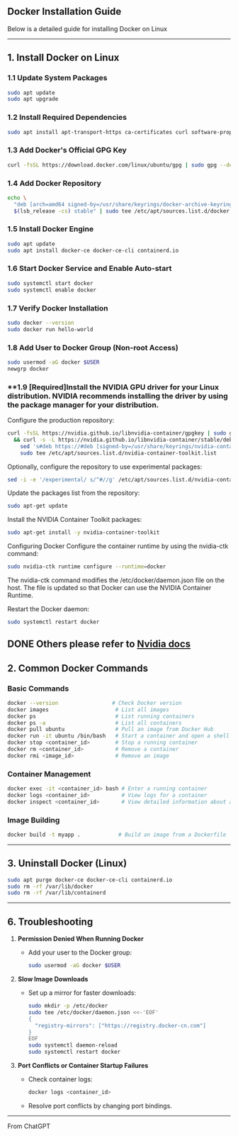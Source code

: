 ## **Docker Installation Guide**  

Below is a detailed guide for installing Docker on Linux

---

## **1. Install Docker on Linux**  

### **1.1 Update System Packages**
```bash
sudo apt update
sudo apt upgrade
```

### **1.2 Install Required Dependencies**
```bash
sudo apt install apt-transport-https ca-certificates curl software-properties-common
```

### **1.3 Add Docker's Official GPG Key**
```bash
curl -fsSL https://download.docker.com/linux/ubuntu/gpg | sudo gpg --dearmor -o /usr/share/keyrings/docker-archive-keyring.gpg
```

### **1.4 Add Docker Repository**
```bash
echo \
  "deb [arch=amd64 signed-by=/usr/share/keyrings/docker-archive-keyring.gpg] https://download.docker.com/linux/ubuntu \
  $(lsb_release -cs) stable" | sudo tee /etc/apt/sources.list.d/docker.list > /dev/null
```

### **1.5 Install Docker Engine**
```bash
sudo apt update
sudo apt install docker-ce docker-ce-cli containerd.io
```

### **1.6 Start Docker Service and Enable Auto-start**
```bash
sudo systemctl start docker
sudo systemctl enable docker
```

### **1.7 Verify Docker Installation**
```bash
sudo docker --version
sudo docker run hello-world
```

### **1.8 Add User to Docker Group (Non-root Access)**
```bash
sudo usermod -aG docker $USER
newgrp docker
```

### **1.9 [Required]Install the NVIDIA GPU driver for your Linux distribution. NVIDIA recommends installing the driver by using the package manager for your distribution.
Configure the production repository:
```bash
curl -fsSL https://nvidia.github.io/libnvidia-container/gpgkey | sudo gpg --dearmor -o /usr/share/keyrings/nvidia-container-toolkit-keyring.gpg \
  && curl -s -L https://nvidia.github.io/libnvidia-container/stable/deb/nvidia-container-toolkit.list | \
    sed 's#deb https://#deb [signed-by=/usr/share/keyrings/nvidia-container-toolkit-keyring.gpg] https://#g' | \
    sudo tee /etc/apt/sources.list.d/nvidia-container-toolkit.list
```
Optionally, configure the repository to use experimental packages:
```bash
sed -i -e '/experimental/ s/^#//g' /etc/apt/sources.list.d/nvidia-container-toolkit.list
```
Update the packages list from the repository:
```bash
sudo apt-get update
```
Install the NVIDIA Container Toolkit packages:
```bash
sudo apt-get install -y nvidia-container-toolkit
```
Configuring Docker
Configure the container runtime by using the nvidia-ctk command:
```bash
sudo nvidia-ctk runtime configure --runtime=docker
```
The nvidia-ctk command modifies the /etc/docker/daemon.json file on the host. The file is updated so that Docker can use the NVIDIA Container Runtime.

Restart the Docker daemon:
```bash
sudo systemctl restart docker
```
DONE
Others please refer to [Nvidia docs](https://docs.nvidia.com/datacenter/cloud-native/container-toolkit/latest/install-guide.html#installing-with-apt)
----------------


## **2. Common Docker Commands**

### **Basic Commands**
```bash
docker --version                 # Check Docker version
docker images                     # List all images
docker ps                         # List running containers
docker ps -a                      # List all containers
docker pull ubuntu                # Pull an image from Docker Hub
docker run -it ubuntu /bin/bash   # Start a container and open a shell
docker stop <container_id>        # Stop a running container
docker rm <container_id>          # Remove a container
docker rmi <image_id>             # Remove an image
```

### **Container Management**
```bash
docker exec -it <container_id> bash # Enter a running container
docker logs <container_id>          # View logs for a container
docker inspect <container_id>       # View detailed information about a container
```

### **Image Building**
```bash
docker build -t myapp .            # Build an image from a Dockerfile
```

---

## **3. Uninstall Docker (Linux)**  
```bash
sudo apt purge docker-ce docker-ce-cli containerd.io
sudo rm -rf /var/lib/docker
sudo rm -rf /var/lib/containerd
```

---

## **6. Troubleshooting**

1. **Permission Denied When Running Docker**  
   - Add your user to the Docker group:
     ```bash
     sudo usermod -aG docker $USER
     ```

2. **Slow Image Downloads**  
   - Set up a mirror for faster downloads:
     ```bash
     sudo mkdir -p /etc/docker
     sudo tee /etc/docker/daemon.json <<-'EOF'
     {
       "registry-mirrors": ["https://registry.docker-cn.com"]
     }
     EOF
     sudo systemctl daemon-reload
     sudo systemctl restart docker
     ```

3. **Port Conflicts or Container Startup Failures**  
   - Check container logs:
     ```bash
     docker logs <container_id>
     ```
   - Resolve port conflicts by changing port bindings.

---

From ChatGPT

